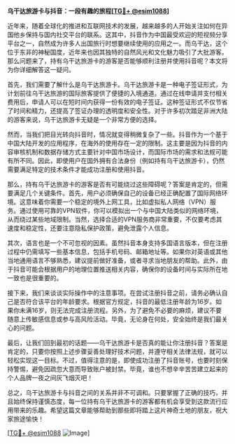 **乌干达旅游卡与抖音：一段有趣的旅程[[TG💪+ @esim1088](https://t.me/s/esim1088)]**

近年来，随着全球化的推进和互联网技术的发展，越来越多的人开始关注如何在异国他乡保持与国内社交平台的联系。这其中，抖音作为中国最受欢迎的短视频分享平台之一，自然成为许多人出国旅行时想要继续使用的应用之一。而乌干达，这个位于东非的神秘国度，近年来也因其独特的自然风光和文化魅力吸引了大批游客。那么问题来了，持有乌干达旅游卡的游客是否能够顺利注册并使用抖音呢？本文将为你详细解答这一疑问。

首先，我们需要了解什么是乌干达旅游卡。乌干达旅游卡是一种电子签证形式，为计划前往乌干达旅游的国际旅客提供了便捷的入境通道。通过在线申请并支付相关费用后，申请人可以在短时间内获得一份有效的电子签证。这种签证形式不仅节省了时间和精力，还提高了签证办理的透明度和安全性。对于许多初次踏足非洲大陆的游客来说，乌干达旅游卡无疑是一个非常方便的选择。

然而，当我们把目光转向抖音时，情况就变得稍微复杂了一些。抖音作为一个基于中国大陆开发的应用程序，在海外的使用存在一定的限制。这主要是因为抖音的内容审核机制和数据存储方式主要针对中国市场设计，而国际市场的需求和法规可能有所不同。因此，即使用户在国外拥有合法身份（例如持有乌干达旅游卡），仍然需要满足特定的技术条件才能成功注册和使用抖音。

那么，持有乌干达旅游卡的游客是否有可能绕过这些障碍呢？答案是肯定的，但需要满足几个关键条件。首先，用户必须确保自己的设备已经正确配置了国际网络环境。这意味着你需要一个稳定的境外上网工具，比如虚拟私人网络（VPN）服务。通过使用可靠的VPN软件，你可以模拟出一个与中国大陆类似的网络环境，从而绕过某些地域限制。当然，选择合适的VPN服务商非常重要，不仅要考虑其速度和稳定性，还要注意隐私保护政策，避免泄露个人信息。

其次，语言也是一个不可忽视的因素。虽然抖音本身支持多国语言版本，但在注册过程中仍需填写一些基本信息，包括手机号码、邮箱地址等。如果你对英语或其他当地通用语言不够熟悉，建议提前做好准备，或者寻求当地朋友的帮助。此外，由于抖音可能会根据用户的地理位置推送相关内容，确保你的设备时间与实际所在地一致也是很重要的。

接下来，我们来谈谈实际操作中的注意事项。在尝试注册抖音之前，请务必确认自己是否符合该平台的年龄要求。根据官方规定，抖音的最低注册年龄为16岁。如果你未满16岁，则无法完成注册流程。另外，为了避免不必要的麻烦，建议不要随意上传敏感信息或参与高风险活动。毕竟，无论身在何处，安全始终是我们最关心的问题。

最后，让我们回到最初的话题——乌干达旅游卡是否真的能让你注册抖音？答案是肯定的，只要你按照上述步骤妥善处理好技术问题，并遵守相关法律法规，就可以轻松实现这一目标。不过，值得注意的是，即使成功注册了抖音账号，也要时刻保持警惕，避免因疏忽大意而导致账户被封禁。毕竟，谁也不想辛辛苦苦建立起来的个人品牌一夜之间灰飞烟灭吧！

总之，乌干达旅游卡与抖音之间的关系并非不可调和。只要掌握了正确的技巧，并且始终保持谨慎态度，每一位持有乌干达旅游卡的游客都有机会享受到这款流行应用带来的乐趣。希望这篇文章能够帮助到那些即将踏上这片神奇土地的朋友，祝大家旅途愉快！

[[TG💪+ @esim1088](https://t.me/s/esim1088) ![Image](https://i.postimg.cc/4NQfJmqS/Snipaste-2025-05-13-00-14-12.png)]